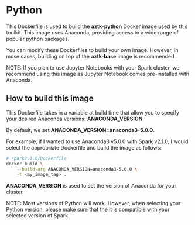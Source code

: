 # Python
This Dockerfile is used to build the __aztk-python__ Docker image used by this toolkit. This image uses Anaconda, providing access to a wide range of popular python packages.

You can modify these Dockerfiles to build your own image. However, in mose cases, building on top of the __aztk-base__ image is recommended.

NOTE: If you plan to use Jupyter Notebooks with your Spark cluster, we recommend using this image as Jupyter Notebook comes pre-installed with Anaconda. 

## How to build this image
This Dockerfile takes in a variable at build time that allow you to specify your desired Anaconda versions: **ANACONDA_VERSION** 

By default, we set **ANACONDA_VERSION=anaconda3-5.0.0**.

For example, if I wanted to use Anaconda3 v5.0.0 with Spark v2.1.0, I would select the appropriate Dockerfile and build the image as follows:
```sh
# spark2.1.0/Dockerfile
docker build \
    --build-arg ANACONDA_VERSION=anaconda3-5.0.0 \
    -t <my_image_tag> .
```

**ANACONDA_VERSION** is used to set the version of Anaconda for your cluster. 

NOTE: Most versions of Python will work. However, when selecting your Python version, please make sure that the it is compatible with your selected version of Spark. 

